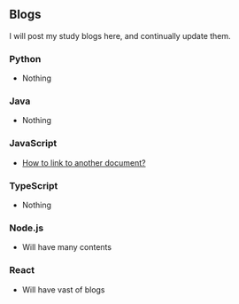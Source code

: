 ## Blogs


I will post my study blogs here, and continually update them.


### Python

- Nothing

### Java

- Nothing
### JavaScript

- [How to link to another document?](/?page=javascript_blog_1)

### TypeScript

- Nothing

### Node.js
- Will have many contents

### React
- Will have vast of blogs
